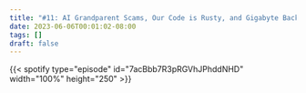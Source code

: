 ```yaml
---
title: "#11: AI Grandparent Scams, Our Code is Rusty, and Gigabyte Backdoors"
date: 2023-06-06T00:01:02-08:00
tags: []
draft: false
---
```


{{< spotify type="episode" id="7acBbb7R3pRGVhJPhddNHD" width="100%" height="250" >}}

